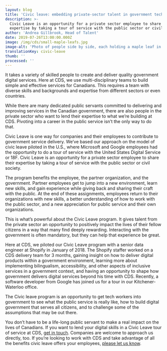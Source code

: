 ```yaml
---
layout: blog
title: 'Civic leave: embedding private-sector talent in government tech'
description: >-
  Civic Leave is an opportunity for a private sector employee to share their
  expertise by taking a tour of service with the public sector or civil society.
author: 'Andrea Gillbrook, Head of Talent'
date: 2019-07-26T13:00:00.000Z
image: /img/cds/small-maple-leafs.jpg
image-alt: 'Photo of people side by side, each holding a maple leaf in their hand.'
translationKey: civic-leave
thumb: ''
processed: ''
---
```

It takes a variety of skilled people to create and deliver quality government digital services. Here at CDS, we use multi-disciplinary teams to build simple and effective services for Canadians. This requires a team with diverse skills and backgrounds and expertise from different sectors or even  countries. 

While there are many dedicated public servants committed to delivering and improving services in the Canadian government, there are also people in the private sector who want to lend their expertise to what we’re building at CDS. Pivoting into a career in the public service isn’t the only way to do that.

Civic Leave is one way for companies and their employees to contribute to government service delivery.  We’ve based our approach on the model of civic leave piloted in the U.S., where Microsoft and Google employees had the opportunity to do a tour of service with the United States Digital Service or 18F.  Civic Leave is an opportunity for a private sector employee to share their expertise by taking a tour of service with the public sector or civil society.  

The program benefits the employee, the partner organization, and the government. Partner employees get to jump into a new environment, learn new skills, and gain experience while giving back and sharing their craft with the public. At the end of these assignments, employees return to their organizations with new skills, a better understanding of how to work with the public sector,  and a new appreciation for public service and their own organizations. 

This is what’s powerful about the Civic Leave program. It gives talent from the private sector an opportunity to positively impact the lives of their fellow citizens in a way that many find deeply rewarding. Interacting with the government is often mandatory, but they can help that experience be great.

Here at CDS, we piloted our Civic Leave program with a senior data engineer at Shopify in January of 2018.  The Shopify staffer worked on a CDS delivery team for 3 months, gaining insight on how to deliver digital products within a government  environment, learning more about implementing bilingualism, accessibility, and other aspects of inclusive services in a government context, and having an opportunity to shape how government delivers digital services beyond his time with CDS. Recently, a software developer from Google has joined us for a tour in our Kitchener-Waterloo office. 

The Civic leave program is an opportunity to get tech workers into government to see what the public service is really like, how to build digital government that serves all citizens, and to challenge some of the assumptions that may be out there. 

You don’t have to be a life-long public servant to make a real impact on the lives of Canadians. If you want to lend your digital skills in a Civic Leave tour of service at CDS, [get in touch](mailto:cds-snc@tbs-sct.gc.ca). Companies are welcome to approach us directly, too. If you’re looking to work with CDS and take advantage of all the benefits civic leave offers your employees, [please let us know](mailto:cds-snc@tbs-sct.gc.ca).
